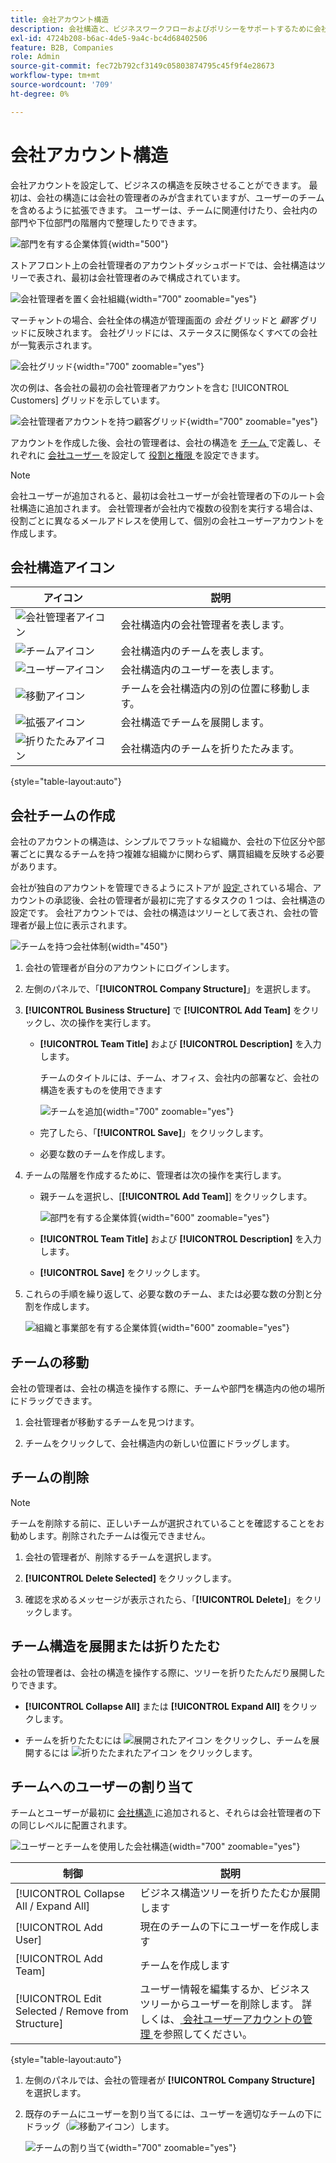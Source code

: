 ```yaml
---
title: 会社アカウント構造
description: 会社構造と、ビジネスワークフローおよびポリシーをサポートするために会社管理者が会社構造を定義する方法について説明します。
exl-id: 4724b208-b6ac-4de5-9a4c-bc4d68402506
feature: B2B, Companies
role: Admin
source-git-commit: fec72b792cf3149c05803874795c45f9f4e28673
workflow-type: tm+mt
source-wordcount: '709'
ht-degree: 0%

---
```


# 会社アカウント構造

会社アカウントを設定して、ビジネスの構造を反映させることができます。 最初は、会社の構造には会社の管理者のみが含まれていますが、ユーザーのチームを含めるように拡張できます。 ユーザーは、チームに関連付けたり、会社内の部門や下位部門の階層内で整理したりできます。

![ 部門を有する企業体質 ](./assets/company-structure-diagram.svg){width="500"}

ストアフロント上の会社管理者のアカウントダッシュボードでは、会社構造はツリーで表され、最初は会社管理者のみで構成されています。

![ 会社管理者を置く会社組織 ](./assets/company-structure-tree-admin.png){width="700" zoomable="yes"}

マーチャントの場合、会社全体の構造が管理画面の _会社_ グリッドと _顧客_ グリッドに反映されます。 会社グリッドには、ステータスに関係なくすべての会社が一覧表示されます。

![ 会社グリッド ](./assets/companies-grid.png){width="700" zoomable="yes"}

次の例は、各会社の最初の会社管理者アカウントを含む [!UICONTROL Customers] グリッドを示しています。

![ 会社管理者アカウントを持つ顧客グリッド ](./assets/company-admin-user-account.png){width="700" zoomable="yes"}

アカウントを作成した後、会社の管理者は、会社の構造を [ チーム ](account-company-structure.md) で定義し、それぞれに [ 会社ユーザー ](account-company-users.md) を設定して [ 役割と権限 ](account-company-roles-permissions.md) を設定できます。

>[!NOTE]
>
>会社ユーザーが追加されると、最初は会社ユーザーが会社管理者の下のルート会社構造に追加されます。 会社管理者が会社内で複数の役割を実行する場合は、役割ごとに異なるメールアドレスを使用して、個別の会社ユーザーアカウントを作成します。

## 会社構造アイコン

| アイコン | 説明 |
| ---- | ----------------- |
| ![ 会社管理者アイコン ](./assets/company-icon-admin.png) | 会社構造内の会社管理者を表します。 |
| ![ チームアイコン ](./assets/company-icon-team.png) | 会社構造内のチームを表します。 |
| ![ ユーザーアイコン ](./assets/company-icon-user.png) | 会社構造内のユーザーを表します。 |
| ![ 移動アイコン ](./assets/company-icon-move.png) | チームを会社構造内の別の位置に移動します。 |
| ![ 拡張アイコン ](./assets/company-icon-expand.png) | 会社構造でチームを展開します。 |
| ![ 折りたたみアイコン ](./assets/company-icon-collapse.png) | 会社構造内のチームを折りたたみます。 |

{style="table-layout:auto"}

## 会社チームの作成

会社のアカウントの構造は、シンプルでフラットな組織か、会社の下位区分や部署ごとに異なるチームを持つ複雑な組織かに関わらず、購買組織を反映する必要があります。

会社が独自のアカウントを管理できるようにストアが [ 設定 ](enable-basic-features.md) されている場合、アカウントの承認後、会社の管理者が最初に完了するタスクの 1 つは、会社構造の設定です。 会社アカウントでは、会社の構造はツリーとして表され、会社の管理者が最上位に表示されます。

![ チームを持つ会社体制 ](./assets/company-structure-teams-diagram.svg){width="450"}

1. 会社の管理者が自分のアカウントにログインします。

1. 左側のパネルで、「**[!UICONTROL Company Structure]**」を選択します。

1. **[!UICONTROL Business Structure]** で **[!UICONTROL Add Team]** をクリックし、次の操作を実行します。

   - **[!UICONTROL Team Title]** および **[!UICONTROL Description]** を入力します。

     チームのタイトルには、チーム、オフィス、会社内の部署など、会社の構造を表すものを使用できます

     ![ チームを追加 ](./assets/company-structure-add-team.png){width="700" zoomable="yes"}

   - 完了したら、「**[!UICONTROL Save]**」をクリックします。

   - 必要な数のチームを作成します。

1. チームの階層を作成するために、管理者は次の操作を実行します。

   - 親チームを選択し、[**[!UICONTROL Add Team]**] をクリックします。

     ![ 部門を有する企業体質 ](./assets/company-structure-northwest-division.png){width="600" zoomable="yes"}

   - **[!UICONTROL Team Title]** および **[!UICONTROL Description]** を入力します。

   - **[!UICONTROL Save]** をクリックします。

1. これらの手順を繰り返して、必要な数のチーム、または必要な数の分割と分割を作成します。

   ![ 組織と事業部を有する企業体質 ](./assets/company-structure-divisions.png){width="600" zoomable="yes"}

## チームの移動

会社の管理者は、会社の構造を操作する際に、チームや部門を構造内の他の場所にドラッグできます。

1. 会社管理者が移動するチームを見つけます。

1. チームをクリックして、会社構造内の新しい位置にドラッグします。

## チームの削除

>[!NOTE]
>
>チームを削除する前に、正しいチームが選択されていることを確認することをお勧めします。削除されたチームは復元できません。

1. 会社の管理者が、削除するチームを選択します。

1. **[!UICONTROL Delete Selected]** をクリックします。

1. 確認を求めるメッセージが表示されたら、「**[!UICONTROL Delete]**」をクリックします。

## チーム構造を展開または折りたたむ

会社の管理者は、会社の構造を操作する際に、ツリーを折りたたんだり展開したりできます。

- **[!UICONTROL Collapse All]** または **[!UICONTROL Expand All]** をクリックします。

- チームを折りたたむには ![ 展開されたアイコン ](../assets/icon-display-collapse.png) をクリックし、チームを展開するには ![ 折りたたまれたアイコン ](../assets/icon-display-expand.png) をクリックします。

## チームへのユーザーの割り当て

チームとユーザーが最初に [ 会社構造 ](account-company-structure.md) に追加されると、それらは会社管理者の下の同じレベルに配置されます。

![ ユーザーとチームを使用した会社構造 ](./assets/company-users-added.png){width="700" zoomable="yes"}

| 制御 | 説明 |
|--- |--- |
| [!UICONTROL Collapse All / Expand All] | ビジネス構造ツリーを折りたたむか展開します |
| [!UICONTROL Add User] | 現在のチームの下にユーザーを作成します |
| [!UICONTROL Add Team] | チームを作成します |
| [!UICONTROL Edit Selected / Remove from Structure] | ユーザー情報を編集するか、ビジネス ツリーからユーザーを削除します。 詳しくは、[ 会社ユーザーアカウントの管理 ](account-company-users.md) を参照してください。 |

{style="table-layout:auto"}

1. 左側のパネルでは、会社の管理者が **[!UICONTROL Company Structure]** を選択します。

1. 既存のチームにユーザーを割り当てるには、ユーザーを適切なチームの下にドラッグ（![ 移動アイコン ](../assets/icon-move.png)）します。

   ![ チームの割り当て ](./assets/company-structure-teams-users-assigned.png){width="700" zoomable="yes"}

